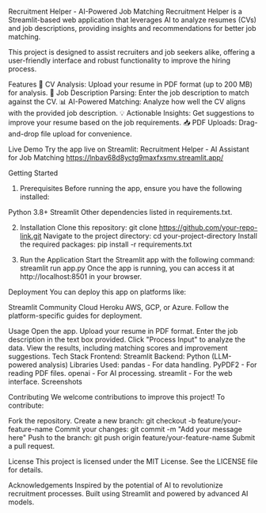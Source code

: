 Recruitment Helper - AI-Powered Job Matching
Recruitment Helper is a Streamlit-based web application that leverages AI to analyze resumes (CVs) and job descriptions, providing insights and recommendations for better job matching.

This project is designed to assist recruiters and job seekers alike, offering a user-friendly interface and robust functionality to improve the hiring process.

Features
📄 CV Analysis: Upload your resume in PDF format (up to 200 MB) for analysis.
📝 Job Description Parsing: Enter the job description to match against the CV.
📊 AI-Powered Matching: Analyze how well the CV aligns with the provided job description.
💡 Actionable Insights: Get suggestions to improve your resume based on the job requirements.
📥 PDF Uploads: Drag-and-drop file upload for convenience.

Live Demo
Try the app live on Streamlit:
Recruitment Helper - AI Assistant for Job Matching
https://lnbav68d8yctg9maxfxsmv.streamlit.app/


Getting Started
1. Prerequisites
Before running the app, ensure you have the following installed:

Python 3.8+
Streamlit
Other dependencies listed in requirements.txt.

2. Installation
Clone this repository: git clone https://github.com/your-repo-link.git
Navigate to the project directory: cd your-project-directory
Install the required packages: pip install -r requirements.txt

3. Run the Application
Start the Streamlit app with the following command: streamlit run app.py
Once the app is running, you can access it at http://localhost:8501 in your browser.

Deployment
You can deploy this app on platforms like:

Streamlit Community Cloud
Heroku
AWS, GCP, or Azure.
Follow the platform-specific guides for deployment.

Usage
Open the app.
Upload your resume in PDF format.
Enter the job description in the text box provided.
Click "Process Input" to analyze the data.
View the results, including matching scores and improvement suggestions.
Tech Stack
Frontend: Streamlit
Backend: Python (LLM-powered analysis)
Libraries Used:
pandas - For data handling.
PyPDF2 - For reading PDF files.
openai - For AI processing.
streamlit - For the web interface.
Screenshots

Contributing
We welcome contributions to improve this project! To contribute:

Fork the repository.
Create a new branch: git checkout -b feature/your-feature-name
Commit your changes: git commit -m "Add your message here"
Push to the branch: git push origin feature/your-feature-name
Submit a pull request.

License
This project is licensed under the MIT License. See the LICENSE file for details.

Acknowledgements
Inspired by the potential of AI to revolutionize recruitment processes.
Built using Streamlit and powered by advanced AI models.

